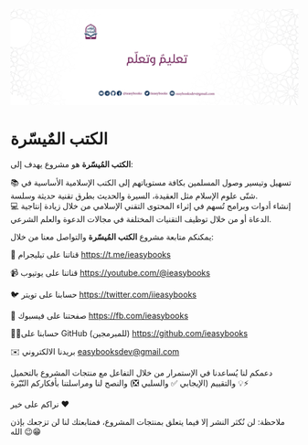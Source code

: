 ![الغلاف](profile/profile-cover.png)

# الكتب المٌيسّرة

**الكتب المُيسّرة** هو مشروع يهدف إلى:

📚 تسهيل وتيسير وصول المسلمين بكافة مستوياتهم إلى الكتب الإسلامية الأساسية في شتّى علوم الإسلام مثل العقيدة، السيرة والحديث بطرق تقنية حديثة وسلسة.  
💻 إنشاء أدوات وبرامج تُسهم في إثراء المحتوى التقني الإسلامي من خلال زيادة إنتاجية الدعاة أو من خلال توظيف التقنيات المختلفة في مجالات الدعوة والعلم الشرعي.

يمكنكم متابعة مشروع **الكتب المُيسّرة** والتواصل معنا من خلال:

💬 قناتنا على تيليجرام
https://t.me/ieasybooks

📹 قناتنا على يوتيوب
https://youtube.com/@ieasybooks

🐦 حسابنا على تويتر
https://twitter.com/iieasybooks

📜 صفحتنا على فيسبوك
https://fb.com/ieasybooks

👨‍💻حسابنا على GitHub (للمبرمجين)
https://github.com/ieasybooks

✉️ بريدنا الالكتروني
easybooksdev@gmail.com

دعمكم لنا يُساعدنا في الإستمرار من خلال التفاعل مع منتجات المشروع بالتحميل والتقييم (الإيجابي ✅ والسلبي ❎) والنصح لنا ومراسلتنا بأفكاركم النّيّرة 💡⚡️

نراكم على خير ❤️

ملاحظة: لن نُكثر النشر إلا فيما يتعلق بمنتجات المشروع، فمتابعتك لنا لن تزجعك بإذن الله 😉😁
